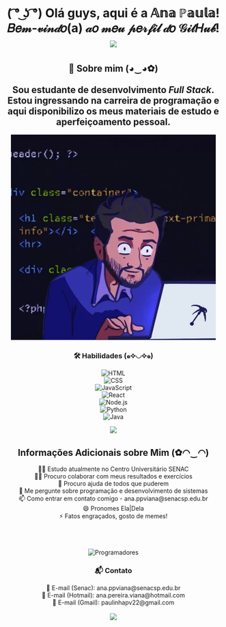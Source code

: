 <h1 align="center"> 
  ( ͡° ͜ʖ ͡°) Olá guys, aqui é a 𝔸𝕟𝕒 ℙ𝕒𝕦𝕝𝕒!<br>
𝐵𝑒𝓂-𝓋𝒾𝓃𝒹𝑜(a) 𝒶𝑜 𝓂𝑒𝓊 𝓅𝑒𝓇𝒻𝒾𝓁 𝒹𝑜 𝒢𝒾𝓉𝐻𝓊𝒷!<a href="https://www.gautamkrishnar.com/"><img src="https://media.giphy.com/media/hvRJCLFzcasrR4ia7z/giphy.gif" width="5%"></a>
</h1>

<h2 align="center"> 
  🚀 Sobre mim  (◕‿◕✿) <br><br>
  Sou estudante de desenvolvimento <i>Full Stack</i>. Estou ingressando na carreira de programação e aqui disponibilizo os meus materiais de estudo e aperfeiçoamento pessoal.
</h2>

<p align="center">
  <img src="https://raw.githubusercontent.com/AnaPaula2024/AnaPaula2024/main/giphy.webp" alt="programador">
</p>

<h3 align="center">
  🛠 Habilidades (๑✧◡✧๑)
</h3>

<p align="center">
  <img src="https://img.shields.io/badge/-HTML-E34F26?style=flat&logo=html5&logoColor=white" alt="HTML"><br>
  <img src="https://img.shields.io/badge/-CSS-1572B6?style=flat&logo=css3&logoColor=white" alt="CSS"><br>
  <img src="https://img.shields.io/badge/-JavaScript-F7DF1E?style=flat&logo=javascript&logoColor=black" alt="JavaScript"><br>
  <img src="https://img.shields.io/badge/-React-61DAFB?style=flat&logo=react&logoColor=black" alt="React"><br>
  <img src="https://img.shields.io/badge/-Node.js-339933?style=flat&logo=node.js&logoColor=white" alt="Node.js"><br>
  <img src="https://img.shields.io/badge/-Python-3776AB?style=flat&logo=python&logoColor=white" alt="Python"><br>
  <img src="https://img.shields.io/badge/-Java-007396?style=flat&logo=java&logoColor=white" alt="Java"><br>
</p>

<p align="center">
  <img src='https://user-images.githubusercontent.com/5713670/87202985-820dcb80-c2b6-11ea-9f56-7ec461c497c3.gif' width='200'>
</p>

<h2 align="center">
  Informações Adicionais sobre Mim (✿◠‿◠)
</h2>

<p align="center">
  👩‍💻 Estudo atualmente no Centro Universitário SENAC <br>
  👯‍♀️ Procuro colaborar com meus resultados e exercícios<br>
  🤔 Procuro ajuda de todos que puderem<br>
  💬 Me pergunte sobre programação e desenvolvimento de sistemas<br>
  📫 Como entrar em contato comigo - ana.ppviana@senacsp.edu.br<br>
  😄 Pronomes Ela|Dela<br>
  ⚡️ Fatos engraçados, gosto de memes!
</p><br><br>

<p align="center">
  <img src="https://pbs.twimg.com/media/E2vlhqfXoAkl1HB.jpg" alt="Programadores" width="60%">
</p>

<h3 align="center">
  📬 Contato
</h3>

<p align="center">
  📧 E-mail (Senac): ana.ppviana@senacsp.edu.br <br>
  📧 E-mail (Hotmail): ana.pereira.viana@hotmail.com <br>
  📧 E-mail (Gmail): paulinhapv22@gmail.com <br>
  <br>
  <a href="https://www.linkedin.com/in/ana-paula-pereira-viana-6ab82a268/" target="_blank">
    <img src="https://img.shields.io/badge/-LinkedIn-blue?style=for-the-badge&logo=linkedin&logoColor=white">
  </a>
</p>
